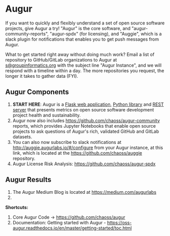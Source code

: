 # Augur

If you want to quickly and flexibly understand a set of open source software projects, give Augur a try! "Augur" is the core software, and "augur-community-reports", "augur-spdx" (for licensing), and "Auggie", which is a slack plugin for notifications that enables you to get push messages from Augur.

What to get started right away without doing much work? Email a list of repository to GitHub/GitLab organizations to Augur at s@groupinformatics.org with the subject line "Augur Instance", and we will respond with a timeline within a day. The more repositories you request, the longer it takes to gather data (FYI). 

## Augur Components
1. **START HERE**: Augur is a [Flask web application](http://augur.osshealth.io), [Python library](https://oss-augur.readthedocs.io/en/dev/library-documentation/python.html) and [REST server](http://augur.osshealth.io/static/api_docs/) that presents metrics on open source software development project health and sustainability.
2. Augur now also includes https://github.com/chaoss/augur-community reports, which provides Jupyter Notebooks that enable open source projects to ask questions of Augur's rich, validated GitHub and GitLab datasets. 
3. You can also now subscribe to slack notifications at http://auggie.augurlabs.io/#/configure from your Augur instance, at this link, which is located at the https://github.com/chaoss/auggie repository. 
4. Augur License Risk Analysis: https://github.com/chaoss/augur-spdx

## Augur Results
1. The Augur Medium Blog is located at https://medium.com/augurlabs
2. 

**Shortcuts:**
1. Core Augur Code → https://github.com/chaoss/augur
2. Documentation: Getting started with Augur - https://oss-augur.readthedocs.io/en/master/getting-started/toc.html
